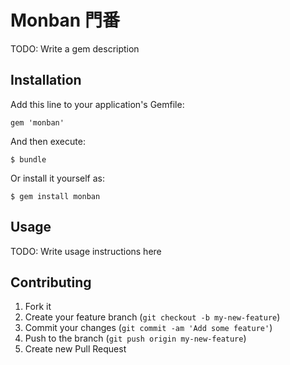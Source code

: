 # Monban 門番

TODO: Write a gem description

## Installation

Add this line to your application's Gemfile:

    gem 'monban'

And then execute:

    $ bundle

Or install it yourself as:

    $ gem install monban

## Usage

TODO: Write usage instructions here

## Contributing

1. Fork it
2. Create your feature branch (`git checkout -b my-new-feature`)
3. Commit your changes (`git commit -am 'Add some feature'`)
4. Push to the branch (`git push origin my-new-feature`)
5. Create new Pull Request
